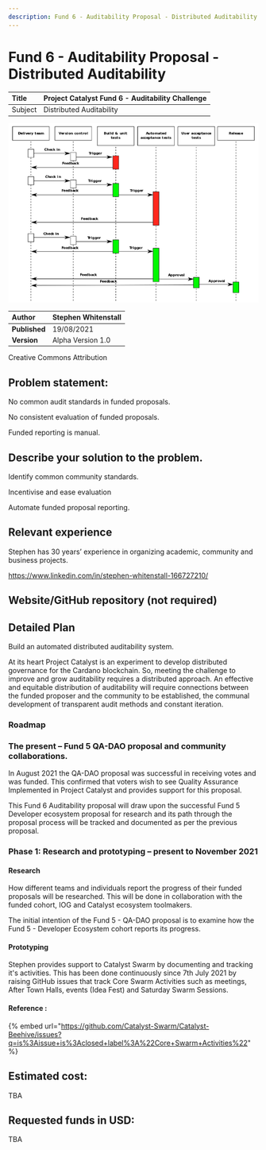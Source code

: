 ```yaml
---
description: Fund 6 - Auditability Proposal - Distributed Auditability
---
```


# Fund 6 - Auditability Proposal - Distributed Auditability

| Title | Project Catalyst Fund 6 - Auditability Challenge |
| :--- | :--- |
| Subject | Distributed Auditability |

![ Continuous delivery - Wikimedia Commons](../.gitbook/assets/0%20%281%29.png)



| **Author** | Stephen Whitenstall |
| :--- | :--- |
| **Published** | 19/08/2021 |
| **Version** | Alpha Version 1.0 |

Creative Commons Attribution

## **Problem statement:**

No common audit standards in funded proposals.

No consistent evaluation of funded proposals.

Funded reporting is manual.

## **Describe your solution to the problem.**

Identify common community standards.

Incentivise and ease evaluation

Automate funded proposal reporting.

## **Relevant experience**

Stephen has 30 years’ experience in organizing academic, community and business projects.

https://www.linkedin.com/in/stephen-whitenstall-166727210/

## **Website/GitHub repository \(not required\)**

## **Detailed Plan**

Build an automated distributed auditability system.

At its heart Project Catalyst is an experiment to develop distributed governance for the Cardano blockchain. So, meeting the challenge to improve and grow auditability requires a distributed approach. An effective and equitable distribution of auditability will require connections between the funded proposer and the community to be established, the communal development of transparent audit methods and constant iteration.

### Roadmap

### The present – Fund 5 QA-DAO proposal and community collaborations.

In August 2021 the QA-DAO proposal was successful in receiving votes and was funded. This confirmed that voters wish to see Quality Assurance Implemented in Project Catalyst and provides support for this proposal.

This Fund 6 Auditability proposal will draw upon the successful Fund 5 Developer ecosystem proposal for research and its path through the proposal process will be tracked and documented as per the previous proposal.

### Phase 1: Research and prototyping – present to November 2021

#### Research

How different teams and individuals report the progress of their funded proposals will be researched. This will be done in collaboration with the funded cohort, IOG and Catalyst ecosystem toolmakers.

The initial intention of the Fund 5 - QA-DAO proposal is to examine how the Fund 5 - Developer Ecosystem  cohort reports its progress. 

#### Prototyping

Stephen provides support to Catalyst Swarm by documenting and tracking it's activities. This has been done continuously since 7th July 2021 by raising GitHub issues that track Core Swarm Activities such as meetings, After Town Halls, events \(Idea Fest\) and Saturday Swarm Sessions.

#### Reference :

{% embed url="https://github.com/Catalyst-Swarm/Catalyst-Beehive/issues?q=is%3Aissue+is%3Aclosed+label%3A%22Core+Swarm+Activities%22" %}









## **Estimated cost**:

TBA

##  **Requested funds in USD:**

TBA

